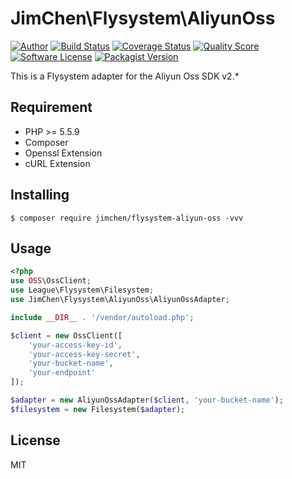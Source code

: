 # JimChen\Flysystem\AliyunOss

[![Author](http://img.shields.io/badge/author-@JimChen-blue.svg?style=flat-square)](https://github.com/JimChenWYU)
[![Build Status](https://img.shields.io/travis/JimChenWYU/flysystem-aliyun-oss.svg?style=flat-square)](https://www.travis-ci.org/JimChenWYU/flysystem-aliyun-oss)
[![Coverage Status](https://img.shields.io/scrutinizer/coverage/g/JimChenWYU/flysystem-aliyun-oss.svg?style=flat-square)](https://scrutinizer-ci.com/g/JimChenWYU/flysystem-aliyun-oss/)
[![Quality Score](https://img.shields.io/scrutinizer/g/JimChenWYU/flysystem-aliyun-oss.svg?style=flat-square)](https://scrutinizer-ci.com/g/JimChenWYU/flysystem-aliyun-oss/)
[![Software License](https://img.shields.io/badge/license-MIT-brightgreen.svg?style=flat-square)](LICENSE)
[![Packagist Version](https://img.shields.io/packagist/v/jimchen/flysystem-aliyun-oss.svg?style=flat-square)](https://packagist.org/packages/jimchen/flysystem-aliyun-oss)

This is a Flysystem adapter for the Aliyun Oss SDK v2.*

## Requirement

- PHP >= 5.5.9
- Composer
- Openssl Extension
- cURL Extension

## Installing

```shell
$ composer require jimchen/flysystem-aliyun-oss -vvv
```

## Usage

``` php
<?php
use OSS\OssClient;
use League\Flysystem\Filesystem;
use JimChen\Flysystem\AliyunOss\AliyunOssAdapter;

include __DIR__ . '/vendor/autoload.php';

$client = new OssClient([
    'your-access-key-id',
    'your-access-key-secret',
    'your-bucket-name',
    'your-endpoint'
]);

$adapter = new AliyunOssAdapter($client, 'your-bucket-name');
$filesystem = new Filesystem($adapter);
```

## License

MIT